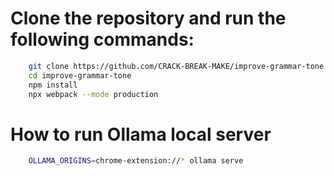 # Clone the repository and run the following commands:

```bash
    git clone https://github.com/CRACK-BREAK-MAKE/improve-grammar-tone.git 
    cd improve-grammar-tone
    npm install
    npx webpack --mode production
```

# How to run Ollama local server

```bash
    OLLAMA_ORIGINS=chrome-extension://* ollama serve
```